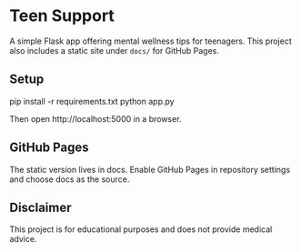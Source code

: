 # Teen Support

A simple Flask app offering mental wellness tips for teenagers. This project also includes a static site under `docs/` for GitHub Pages.

## Setup

pip install -r requirements.txt
python app.py

Then open http://localhost:5000 in a browser.

## GitHub Pages

The static version lives in docs. Enable GitHub Pages in repository settings and choose docs as the source.

## Disclaimer

This project is for educational purposes and does not provide medical advice.
